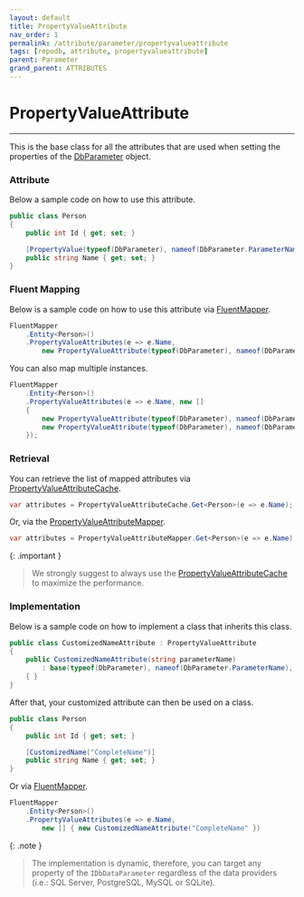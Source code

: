 ```yaml
---
layout: default
title: PropertyValueAttribute
nav_order: 1
permalink: /attribute/parameter/propertyvalueattribute
tags: [repodb, attribute, propertyvalueattribute]
parent: Parameter
grand_parent: ATTRIBUTES
---
```


# PropertyValueAttribute

---

This is the base class for all the attributes that are used when setting the properties of the [DbParameter](https://learn.microsoft.com/en-us/dotnet/api/system.data.common.dbparameter?view=net-6.0) object.

### Attribute

Below a sample code on how to use this attribute.

```csharp
public class Person
{
    public int Id { get; set; }

    [PropertyValue(typeof(DbParameter), nameof(DbParameter.ParameterName), "CompleteName")]
    public string Name { get; set; }
}
```

### Fluent Mapping

Below is a sample code on how to use this attribute via [FluentMapper](/mapper/fluentmapper).

```csharp
FluentMapper
    .Entity<Person>()
    .PropertyValueAttributes(e => e.Name,
        new PropertyValueAttribute(typeof(DbParameter), nameof(DbParameter.ParameterName), "CompleteName"));
```

You can also map multiple instances.

```csharp
FluentMapper
    .Entity<Person>()
    .PropertyValueAttributes(e => e.Name, new []
    {
        new PropertyValueAttribute(typeof(DbParameter), nameof(DbParameter.ParameterName), "CompleteName")
        new PropertyValueAttribute(typeof(DbParameter), nameof(DbParameter.DbType), DbType.NVarChar)
    });
```

### Retrieval

You can retrieve the list of mapped attributes via [PropertyValueAttributeCache](/cacher/propertyvalueattributecache).

```csharp
var attributes = PropertyValueAttributeCache.Get<Person>(e => e.Name);
```

Or, via the [PropertyValueAttributeMapper](/mapper/propertyvalueattributemapper).

```csharp
var attributes = PropertyValueAttributeMapper.Get<Person>(e => e.Name);
```

{: .important }
> We strongly suggest to always use the [PropertyValueAttributeCache](/cacher/propertyvalueattributecache) to maximize the performance.

### Implementation

Below is a sample code on how to implement a class that inherits this class.

```csharp
public class CustomizedNameAttribute : PropertyValueAttribute
{
    public CustomizedNameAttribute(string parameterName)
        : base(typeof(DbParameter), nameof(DbParameter.ParameterName), parameterName)
    { }
}
```

After that, your customized attribute can then be used on a class.

```csharp
public class Person
{
    public int Id { get; set; }

    [CustomizedName("CompleteName")]
    public string Name { get; set; }
}
```

Or via [FluentMapper](/mapper/fluentmapper).

```csharp
FluentMapper
    .Entity<Person>()
    .PropertyValueAttributes(e => e.Name,
        new [] { new CustomizedNameAttribute("CompleteName" })
```

{: .note }
> The implementation is dynamic, therefore, you can target any property of the `IDbDataParameter` regardless of the data providers (i.e.: SQL Server, PostgreSQL, MySQL or SQLite).


